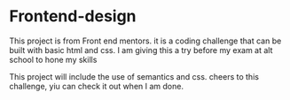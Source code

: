 # Frontend-design
This project is from Front end mentors. it is a coding challenge that can be built with basic html and css.
I am giving this a try before my exam at alt school to hone my skills 

This project will include the use of semantics and css. 
cheers to this challenge, yiu can check it out when I am done.